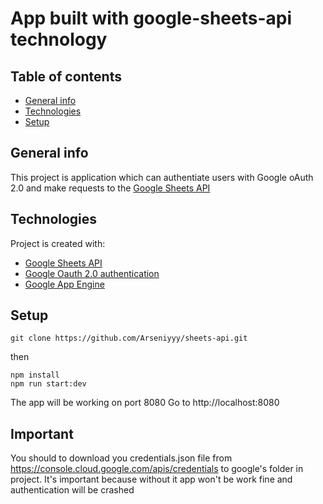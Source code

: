 # App built with google-sheets-api technology

## Table of contents
* [General info](#general-info)
* [Technologies](#technologies)
* [Setup](#setup)

## General info
This project is application which can authentiate users with Google oAuth 2.0 and make requests to the [Google Sheets API](https://developers.google.com/sheets/api/quickstart/nodejs)

## Technologies
Project is created with:
* [Google Sheets API](https://developers.google.com/sheets/api/quickstart/nodejs)
* [Google Oauth 2.0 authentication](https://github.com/googleapis/google-api-nodejs-client#oauth2-client)
* [Google App Engine](https://cloud.google.com/appengine/docs/standard/nodejs/building-app/deploying-web-service)

## Setup
```
git clone https://github.com/Arseniyyy/sheets-api.git

```
then
```
npm install
npm run start:dev
```
The app will be working on port 8080
Go to http://localhost:8080

## Important
You should to download you credentials.json file from https://console.cloud.google.com/apis/credentials to google's folder in project. It's important because without it app won't be work fine and authentication will be crashed
